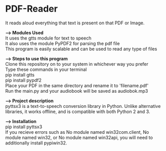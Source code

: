 # PDF-Reader

It reads aloud everything that text is present on that PDF or Image.


**--> Modules Used** </br>
It uses the gtts module for text to speech </br>
It also uses the module PyPDF2 for parsing the pdf file </br>
This program is easily scalable and can be used to read any type of files </br>

**--> Steps to use this program** </br>
Clone this repository on to your system in whichever way you prefer </br>
Type these commands in your terminal </br>
pip install gtts</br>
pip install pypdf2</br>
Place your PDF in the same directory and rename it to 'filename.pdf' </br>
Run the main.py and your audiobook will be saved as audiobok.mp3 </br>


**--> Project description** </br>
pyttsx3 is a text-to-speech conversion library in Python. Unlike alternative libraries, it works offline, and is compatible with both Python 2 and 3.
</br>

**--> Installation** </br>
pip install pyttsx3 </br>
If you recieve errors such as No module named win32com.client, No module named win32, or No module named win32api, you will need to additionally install pypiwin32.</br>
